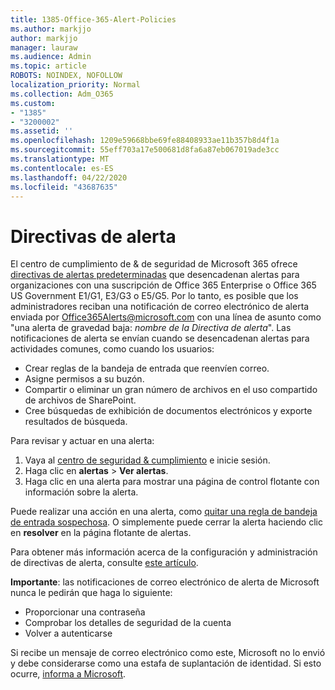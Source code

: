 ```yaml
---
title: 1385-Office-365-Alert-Policies
ms.author: markjjo
author: markjjo
manager: lauraw
ms.audience: Admin
ms.topic: article
ROBOTS: NOINDEX, NOFOLLOW
localization_priority: Normal
ms.collection: Adm_O365
ms.custom:
- "1385"
- "3200002"
ms.assetid: ''
ms.openlocfilehash: 1209e59668bbe69fe88408933ae11b357b8d4f1a
ms.sourcegitcommit: 55eff703a17e500681d8fa6a87eb067019ade3cc
ms.translationtype: MT
ms.contentlocale: es-ES
ms.lasthandoff: 04/22/2020
ms.locfileid: "43687635"
---
```

# <a name="alert-policies"></a>Directivas de alerta

El centro de cumplimiento de & de seguridad de Microsoft 365 ofrece [directivas de alertas predeterminadas](https://docs.microsoft.com/office365/securitycompliance/alert-policies#default-alert-policies) que desencadenan alertas para organizaciones con una suscripción de Office 365 Enterprise o Office 365 US Government E1/G1, E3/G3 o E5/G5. Por lo tanto, es posible que los administradores reciban una notificación de correo electrónico de alerta enviada por Office365Alerts@microsoft.com con una línea de asunto como "una alerta de gravedad baja: *nombre de la Directiva de alerta*". Las notificaciones de alerta se envían cuando se desencadenan alertas para actividades comunes, como cuando los usuarios:

- Crear reglas de la bandeja de entrada que reenvíen correo.
- Asigne permisos a su buzón.
- Compartir o eliminar un gran número de archivos en el uso compartido de archivos de SharePoint.
- Cree búsquedas de exhibición de documentos electrónicos y exporte resultados de búsqueda.

Para revisar y actuar en una alerta:

1. Vaya al [centro de seguridad & cumplimiento](https://protection.office.com) e inicie sesión.
2. Haga clic en **alertas** > **Ver alertas**.
3. Haga clic en una alerta para mostrar una página de control flotante con información sobre la alerta.

Puede realizar una acción en una alerta, como [quitar una regla de bandeja de entrada sospechosa](https://docs.microsoft.com/office365/securitycompliance/responding-to-a-compromised-email-account). O simplemente puede cerrar la alerta haciendo clic en **resolver** en la página flotante de alertas.

Para obtener más información acerca de la configuración y administración de directivas de alerta, consulte [este artículo](https://docs.microsoft.com/office365/securitycompliance/alert-policies).

**Importante**: las notificaciones de correo electrónico de alerta de Microsoft nunca le pedirán que haga lo siguiente:

- Proporcionar una contraseña
- Comprobar los detalles de seguridad de la cuenta
- Volver a autenticarse

Si recibe un mensaje de correo electrónico como este, Microsoft no lo envió y debe considerarse como una estafa de suplantación de identidad. Si esto ocurre, [informa a Microsoft](https://docs.microsoft.com/office365/SecurityCompliance/report-junk-email-and-phishing-scams-in-outlook-on-the-web-eop).